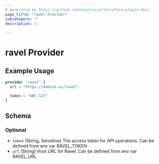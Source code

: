 ```yaml
---
# generated by https://github.com/hashicorp/terraform-plugin-docs
page_title: "ravel Provider"
subcategory: ""
description: |-
  
---
```


# ravel Provider



## Example Usage

```terraform
provider "ravel" {
  url = "https://domino.ai/ravel"

  token = "ABC-123"
}
```

<!-- schema generated by tfplugindocs -->
## Schema

### Optional

- `token` (String, Sensitive) The access token for API operations. Can be defined from env var RAVEL_TOKEN
- `url` (String) Host URL for Ravel. Can be defined from env var RAVEL_URL
